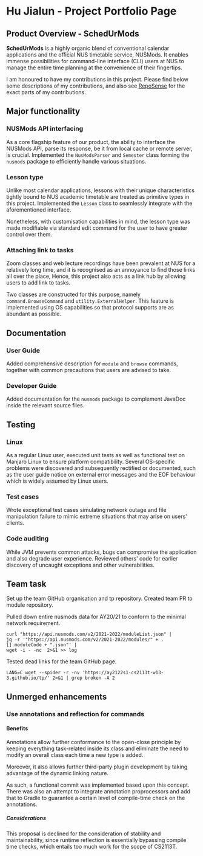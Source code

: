 # Hu Jialun - Project Portfolio Page

## Product Overview - SchedUrMods

**SchedUrMods** is a highly organic blend of conventional calendar applications and the official NUS timetable service, NUSMods. It enables immense possibilities for command-line interface (CLI) users at NUS to manage the entire time planning at the convenience of their fingertips.

I am honoured to have my contributions in this project. Please find below some descriptions of my contributions, and also see [RepoSense](https://nus-cs2113-ay2122s1.github.io/tp-dashboard/?search=AY2122S1-CS2113T-W13-3&sort=groupTitle&sortWithin=title&timeframe=commit&mergegroup=&groupSelect=groupByRepos&breakdown=true&checkedFileTypes=docs~functional-code~test-code~other&since=2021-09-25&tabOpen=true&tabType=authorship&tabAuthor=SuibianP&tabRepo=AY2122S1-CS2113T-W13-3%2Ftp%5Bmaster%5D&authorshipIsMergeGroup=false&authorshipFileTypes=docs~functional-code~test-code~other&authorshipIsBinaryFileTypeChecked=false) for the exact parts of my contributions.

## Major functionality
### NUSMods API interfacing

As a core flagship feature of our product, the ability to interface the NUSMods API, parse its response, be it from local cache or remote server, is crucial. Implemented the `NusModsParser` and `Semester` class forming the `nusmods` package  to efficiently handle various situations.

### Lesson type

Unlike most calendar applications, lessons with their unique characteristics tightly bound to NUS academic timetable are treated as primitive types in this project. Implemented the `Lesson` class to seamlessly integrate with the aforementioned interface.

Nonetheless, with customisation capabilities in mind, the lesson type was made modifiable via standard edit command for the user to have greater control over them.

### Attaching link to tasks

Zoom classes and web lecture recordings have been prevalent at NUS for a relatively long time, and it is recognised as an annoyance to find those links all over the place, Hence, this project also acts as a link hub by allowing users to add link to tasks. 

Two classes are constructed for this purpose, namely `command.BrowseCommand` and `utility.ExternalHelper`. This feature is implemented using OS capabilities so that protocol supports are as abundant as possible.

## Documentation
### User Guide

Added comprehensive description for `module` and `browse` commands, together with common precautions that users are advised to take.

### Developer Guide

Added documentation for the `nusmods` package to complement JavaDoc inside the relevant source files.

## Testing

### Linux

As a regular Linux user, executed unit tests as well as functional test on Manjaro Linux to ensure platform compatibility. Several OS-specific problems were discovered and subsequently rectified or documented, such as the user guide notice on external error messages and the EOF behaviour which is widely assumed by Linux users.

### Test cases

Wrote exceptional test cases simulating network outage and file manipulation failure to mimic extreme situations that may arise on users' clients.

### Code auditing

While JVM prevents common attacks, bugs can compromise the application and also degrade user experience. Reviewed others' code for earlier discovery of uncaught exceptions and other vulnerabilities.

## Team task

Set up the team GitHub organisation and tp repository. Created team PR to module repository.

Pulled down entire nusmods data for AY20/21 to conform to the minimal network requirement.
```shell
curl "https://api.nusmods.com/v2/2021-2022/moduleList.json" |
jq -r '"https://api.nusmods.com/v2/2021-2022/modules/" + .[].moduleCode + ".json"' |
wget -i - -nc  2>&1 >> log
```

Tested dead links for the team GitHub page.
```shell
LANG=C wget --spider -r -nv 'https://ay2122s1-cs2113t-w13-3.github.io/tp/' 2>&1 | grep broken -A 2
```

## Unmerged enhancements
### Use annotations and reflection for commands
#### Benefits

Annotations allow further conformance to the open-close principle by keeping everything task-related inside its class and eliminate the need to modify an overall class each time a new type is added.

Moreover, it also allows further third-party plugin development by taking advantage of the dynamic linking nature.

As such, a functional commit was implemented based upon this concept. There was also an attempt to integrate annotation proprocessors and add that to Gradle to guarantee a certain level of compile-time check on the annotations.

##### Considerations

This proposal is declined for the consideration of stability and maintainability, since runtime reflection is essentially bypassing compile time checks, which entails too much work for the scope of CS2113T.
